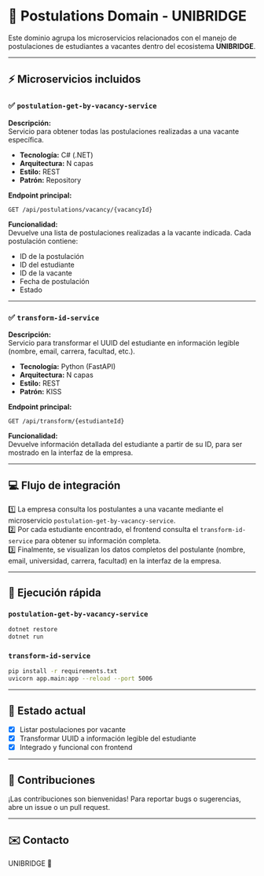 # 📨 Postulations Domain - UNIBRIDGE

Este dominio agrupa los microservicios relacionados con el manejo de postulaciones de estudiantes a vacantes dentro del ecosistema **UNIBRIDGE**.

---

## ⚡ Microservicios incluidos

### ✅ `postulation-get-by-vacancy-service`

**Descripción:**  
Servicio para obtener todas las postulaciones realizadas a una vacante específica.

- **Tecnología:** C# (.NET)
- **Arquitectura:** N capas
- **Estilo:** REST
- **Patrón:** Repository

**Endpoint principal:**

```
GET /api/postulations/vacancy/{vacancyId}
```

**Funcionalidad:**  
Devuelve una lista de postulaciones realizadas a la vacante indicada. Cada postulación contiene:

- ID de la postulación
- ID del estudiante
- ID de la vacante
- Fecha de postulación
- Estado

---

### ✅ `transform-id-service`

**Descripción:**  
Servicio para transformar el UUID del estudiante en información legible (nombre, email, carrera, facultad, etc.).

- **Tecnología:** Python (FastAPI)
- **Arquitectura:** N capas
- **Estilo:** REST
- **Patrón:** KISS

**Endpoint principal:**

```
GET /api/transform/{estudianteId}
```

**Funcionalidad:**  
Devuelve información detallada del estudiante a partir de su ID, para ser mostrado en la interfaz de la empresa.

---

## 💻 Flujo de integración

1️⃣ La empresa consulta los postulantes a una vacante mediante el microservicio `postulation-get-by-vacancy-service`.  
2️⃣ Por cada estudiante encontrado, el frontend consulta el `transform-id-service` para obtener su información completa.  
3️⃣ Finalmente, se visualizan los datos completos del postulante (nombre, email, universidad, carrera, facultad) en la interfaz de la empresa.

---

## 🚀 Ejecución rápida

### `postulation-get-by-vacancy-service`

```bash
dotnet restore
dotnet run
```

### `transform-id-service`

```bash
pip install -r requirements.txt
uvicorn app.main:app --reload --port 5006
```

---

## 📄 Estado actual

- [x] Listar postulaciones por vacante
- [x] Transformar UUID a información legible del estudiante
- [x] Integrado y funcional con frontend

---

## 🤝 Contribuciones

¡Las contribuciones son bienvenidas! Para reportar bugs o sugerencias, abre un issue o un pull request.

---

## ✉️ Contacto

UNIBRIDGE 🚀



